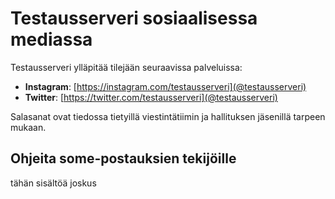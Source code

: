 # Testausserveri sosiaalisessa mediassa

Testausserveri ylläpitää tilejään seuraavissa palveluissa:

* **Instagram**: [https://instagram.com/testausserveri](@testausserveri)
* **Twitter**: [https://twitter.com/testausserveri](@testausserveri)

Salasanat ovat tiedossa tietyillä viestintätiimin ja hallituksen jäsenillä tarpeen mukaan.

## Ohjeita some-postauksien tekijöille

tähän sisältöä joskus